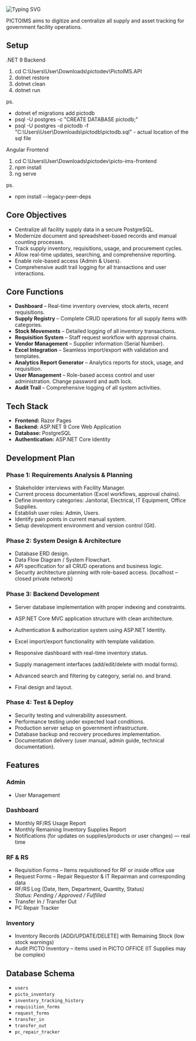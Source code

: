 <img src="https://readme-typing-svg.herokuapp.com?font=Anaheim&size=32&duration=3000&pause=2000&color=1F51FF&width=1000&lines=PICTOIMS;Inventory+Management+System" alt="Typing SVG" />

PICTOIMS aims to digitize and centralize all supply and asset tracking for government facility operations.

## Setup

.NET 9 Backend

1. cd C:\Users\User\Downloads\pictodev\PictoIMS.API
2. dotnet restore
3. dotnet clean
4. dotnet run


ps.
- dotnet ef migrations add pictodb
- psql -U postgres -c "CREATE DATABASE pictodb;"
- psql -U postgres -d pictodb -f "C:\Users\User\Downloads\pictodb\pictodb.sql" - actual location of the sql file

Angular Frontend

1. cd C:\Users\User\Downloads\pictodev\picto-ims-frontend
2. npm install
3. ng serve

ps.
- npm install --legacy-peer-deps

## Core Objectives
- Centralize all facility supply data in a secure PostgreSQL.
- Modernize document and spreadsheet-based records and manual counting processes.
- Track supply inventory, requisitions, usage, and procurement cycles.
- Allow real-time updates, searching, and comprehensive reporting.
- Enable role-based access (Admin & Users).
- Comprehensive audit trail logging for all transactions and user interactions.

## Core Functions
- **Dashboard** – Real-time inventory overview, stock alerts, recent requisitions.
- **Supply Registry** – Complete CRUD operations for all supply items with categories.
- **Stock Movements** – Detailed logging of all inventory transactions.
- **Requisition System** – Staff request workflow with approval chains.
- **Vendor Management** – Supplier information (Serial Number).
- **Excel Integration** – Seamless import/export with validation and templates.
- **Analytics Report Generator** – Analytics reports for stock, usage, and requisition.
- **User Management** – Role-based access control and user administration. Change password and auth lock.
- **Audit Trail** – Comprehensive logging of all system activities.

## Tech Stack
- **Frontend:** Razor Pages
- **Backend:** ASP.NET 9 Core Web Application
- **Database:** PostgreSQL
- **Authentication:** ASP.NET Core Identity

## Development Plan

### Phase 1: Requirements Analysis & Planning
- Stakeholder interviews with Facility Manager.
- Current process documentation (Excel workflows, approval chains).
- Define inventory categories: Janitorial, Electrical, IT Equipment, Office Supplies.
- Establish user roles: Admin, Users.
- Identify pain points in current manual system.
- Setup development environment and version control (Git).

### Phase 2: System Design & Architecture
- Database ERD design.
- Data Flow Diagram / System Flowchart.
- API specification for all CRUD operations and business logic.
- Security architecture planning with role-based access. (localhost – closed private network)

### Phase 3: Backend Development
- Server database implementation with proper indexing and constraints.
- ASP.NET Core MVC application structure with clean architecture.
- Authentication & authorization system using ASP.NET Identity.
- Excel import/export functionality with template validation.

- Responsive dashboard with real-time inventory status.
- Supply management interfaces (add/edit/delete with modal forms).
- Advanced search and filtering by category, serial no. and brand.
- Final design and layout.

### Phase 4: Test & Deploy
- Security testing and vulnerability assessment.
- Performance testing under expected load conditions.
- Production server setup on government infrastructure.
- Database backup and recovery procedures implementation.
- Documentation delivery (user manual, admin guide, technical documentation).

## Features

### Admin
- User Management

### Dashboard
- Monthly RF/RS Usage Report
- Monthly Remaining Inventory Supplies Report
- Notifications (for updates on supplies/products or user changes) — real time

### RF & RS
- Requisition Forms – Items requisitioned for RF or inside office use
- Request Forms – Repair Requestor & IT Repairman and corresponding data
- RF/RS Log (Date, Item, Department, Quantity, Status)  
  *Status: Pending / Approved / Fulfilled*
- Transfer In / Transfer Out
- PC Repair Tracker

### Inventory
- Inventory Records [ADD/UPDATE/DELETE] with Remaining Stock (low stock warnings)
- Audit PICTO Inventory – items used in PICTO OFFICE (IT Supplies may be complex)

## Database Schema
- `users`
- `picto_inventory`
- `inventory_tracking_history`
- `requisition_forms`
- `request_forms`
- `transfer_in`
- `transfer_out`
- `pc_repair_tracker`
